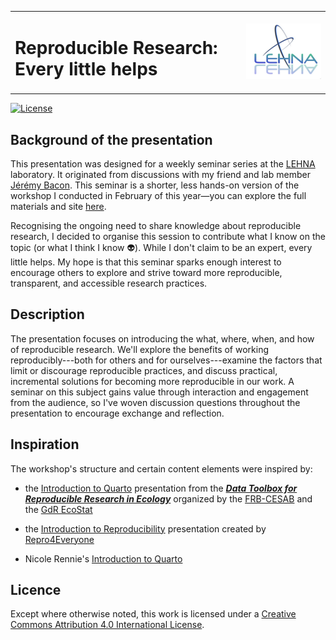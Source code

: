 <table style="width: 100%; border: none;">
  <tr>
    <td style="width: 70%; vertical-align: middle;">
      <h1>Reproducible Research: Every little helps</h1>
    </td>
    <td style="width: 30%; text-align: right;">
      <img src="images/logo-lehna.jpg" alt="LEHNA logo" width="120">
    </td>
  </tr>
</table>

[![License](https://img.shields.io/badge/licence-CC_BY_4.0-blue)](https://github.com/ellfran-7/cluefish/blob/main/LICENSE)

## Background of the presentation

This presentation was designed for a weekly seminar series at the [LEHNA](https://umr5023.univ-lyon1.fr/) laboratory. It originated from discussions with my friend and lab member [Jérémy Bacon](https://umr5023.univ-lyon1.fr/annuaire/details/1/535-bacon-jeremy). This seminar is a shorter, less hands-on version of the workshop I conducted in February of this year—you can explore the full materials and site [here](https://ellfran-7.github.io/repro-research-workshop/). 

Recognising the ongoing need to share knowledge about reproducible research, I decided to organise this session to contribute what I know on the topic (or what I think I know :alien:). While I don't claim to be an expert, every little helps. My hope is that this seminar sparks enough interest to encourage others to explore and strive toward more reproducible, transparent, and accessible research practices.


## Description

The presentation focuses on introducing the what, where, when, and how of reproducible research. We'll explore the benefits of working reproducibly---both for others and for ourselves---examine the factors that limit or discourage reproducible practices, and discuss practical, incremental solutions for becoming more reproducible in our work.
A seminar on this subject gains value through interaction and engagement from the audience, so I've woven discussion questions throughout the presentation to encourage exchange and reflection.


## Inspiration

The workshop's structure and certain content elements were inspired by: 

* the [Introduction to Quarto](https://github.com/rdatatoolbox/course-quarto) presentation from the [**_Data Toolbox for Reproducible Research in Ecology_**](https://rdatatoolbox.github.io) organized by the 
[FRB-CESAB](https://www.fondationbiodiversite.fr/en/about-the-foundation/le-cesab/) 
and the 
[GdR EcoStat](https://sites.google.com/site)

* the [Introduction to Reproducibility](https://www.repro4everyone.org/resources/intro-reproducibility) presentation created by [Repro4Everyone](https://www.repro4everyone.org/)

* Nicole Rennie's [Introduction to Quarto](https://nrennie.rbind.io/training-intro-to-quarto/)

## Licence

Except where otherwise noted, this work is licensed under a [Creative Commons Attribution 4.0 International
License](https://github.com/ellfran-7/repro-research-workshop/LICENCE.txt).